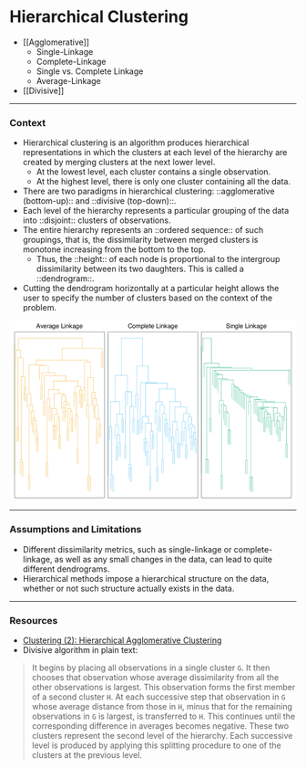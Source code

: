 # Hierarchical Clustering

* [[Agglomerative]]
    - Single-Linkage
    - Complete-Linkage
    - Single vs. Complete Linkage
    - Average-Linkage
* [[Divisive]]

----

### Context

* Hierarchical clustering is an algorithm produces hierarchical representations in which the clusters at each level of the hierarchy are created by merging clusters at the next lower level.
    * At the lowest level, each cluster contains a single observation.
    * At the highest level, there is only one cluster containing all the data.
* There are two paradigms in hierarchical clustering: ::agglomerative (bottom-up):: and ::divisive (top-down)::.
* Each level of the hierarchy represents a particular grouping of the data into ::disjoint:: clusters of observations.
* The entire hierarchy represents an ::ordered sequence:: of such groupings, that is, the dissimilarity between merged clusters is monotone increasing from the bottom to the top.
    * Thus, the ::height:: of each node is proportional to the intergroup dissimilarity between its two daughters. This is called a ::dendrogram::.
* Cutting the dendrogram horizontally at a particular height allows the user to specify the number of clusters based on the context of the problem.

![](Images/Screen%20Shot%202020-02-17%20at%205.19.26%20PM.png)

----

### Assumptions and Limitations

* Different  dissimilarity metrics, such as single-linkage or complete-linkage, as well as any small changes in the data, can lead to quite different dendrograms.
* Hierarchical methods impose a hierarchical structure on the data, whether or not such structure actually exists in the data.

----

### Resources

* [Clustering (2): Hierarchical Agglomerative Clustering](https://www.youtube.com/watch?v=OcoE7JlbXvY)
* Divisive algorithm in plain text:

> It begins by placing all observations in a single cluster `G`. It then chooses that observation whose average dissimilarity from all the other observations is largest. This observation forms the first member of a second cluster `H`. At each successive step that observation in `G` whose average distance from those in `H`, minus that for the remaining observations in `G` is largest, is transferred to `H`. This continues until the corresponding difference in averages becomes negative. These two clusters represent the second level of the hierarchy. Each successive level is produced by applying this splitting procedure to one of the clusters at the previous level.   
